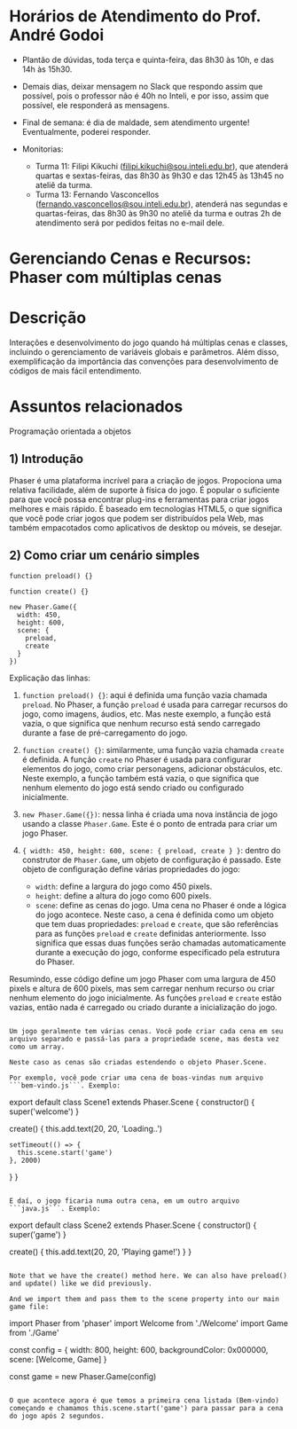 # Horários de Atendimento do Prof. André Godoi

* Plantão de dúvidas, toda terça e quinta-feira, das 8h30 às 10h, e das 14h às 15h30.

* Demais dias, deixar mensagem no Slack que respondo assim que possível, pois o professor não é 40h no Inteli, e por isso, assim que possível, ele responderá as mensagens.

* Final de semana: é dia de maldade, sem atendimento urgente! Eventualmente, poderei responder.

* Monitorias:
  *   Turma 11: Filipi Kikuchi (filipi.kikuchi@sou.inteli.edu.br), que atenderá quartas e sextas-feiras, das 8h30 às 9h30 e das 12h45 às 13h45 no ateliê da turma.
  *   Turma 13: Fernando Vasconcellos (fernando.vasconcellos@sou.inteli.edu.br), atenderá nas segundas e quartas-feiras, das 8h30 às 9h30 no ateliê da turma e outras 2h de atendimento será por pedidos feitas no e-mail dele.


# Gerenciando Cenas e Recursos: Phaser com múltiplas cenas

# Descrição
Interações e desenvolvimento do jogo quando há múltiplas cenas e classes, incluindo o gerenciamento de variáveis globais e parâmetros. Além disso, exemplificação da importância das convenções para desenvolvimento de códigos de mais fácil entendimento.

# Assuntos relacionados
Programação orientada a objetos

## 1) Introdução

Phaser é uma plataforma incrível para a criação de jogos. Propociona uma relativa facilidade, além de suporte à física do jogo. É popular o suficiente para que você possa encontrar plug-ins e ferramentas para criar jogos melhores e mais rápido. É baseado em tecnologias HTML5, o que significa que você pode criar jogos que podem ser distribuídos pela Web, mas também empacotados como aplicativos de desktop ou móveis, se desejar.

## 2) Como criar um cenário simples

```
function preload() {}

function create() {}

new Phaser.Game({
  width: 450,
  height: 600,
  scene: {
    preload,
    create
  }
})
```

Explicação das linhas:

1. `function preload() {}`: aqui é definida uma função vazia chamada `preload`. No Phaser, a função `preload` é usada para carregar recursos do jogo, como imagens, áudios, etc. Mas neste exemplo, a função está vazia, o que significa que nenhum recurso está sendo carregado durante a fase de pré-carregamento do jogo.

2. `function create() {}`: similarmente, uma função vazia chamada `create` é definida. A função `create` no Phaser é usada para configurar elementos do jogo, como criar personagens, adicionar obstáculos, etc. Neste exemplo, a função também está vazia, o que significa que nenhum elemento do jogo está sendo criado ou configurado inicialmente.

3. `new Phaser.Game({})`: nessa linha é criada uma nova instância de jogo usando a classe `Phaser.Game`. Este é o ponto de entrada para criar um jogo Phaser.

4. `{ width: 450, height: 600, scene: { preload, create } }`: dentro do construtor de `Phaser.Game`, um objeto de configuração é passado. Este objeto de configuração define várias propriedades do jogo:
   - `width`: define a largura do jogo como 450 pixels.
   - `height`: define a altura do jogo como 600 pixels.
   - `scene`: define as cenas do jogo. Uma cena no Phaser é onde a lógica do jogo acontece. Neste caso, a cena é definida como um objeto que tem duas propriedades: `preload` e `create`, que são referências para as funções `preload` e `create` definidas anteriormente. Isso significa que essas duas funções serão chamadas automaticamente durante a execução do jogo, conforme especificado pela estrutura do Phaser.

Resumindo, esse código define um jogo Phaser com uma largura de 450 pixels e altura de 600 pixels, mas sem carregar nenhum recurso ou criar nenhum elemento do jogo inicialmente. As funções `preload` e `create` estão vazias, então nada é carregado ou criado durante a inicialização do jogo.
```

Um jogo geralmente tem várias cenas. Você pode criar cada cena em seu arquivo separado e passá-las para a propriedade scene, mas desta vez como um array.

Neste caso as cenas são criadas estendendo o objeto Phaser.Scene.

Por exemplo, você pode criar uma cena de boas-vindas num arquivo ```bem-vindo.js```. Exemplo:

```
export default class Scene1 extends Phaser.Scene {
  constructor() {
    super('welcome')
  }

  create() {
    this.add.text(20, 20, 'Loading..')

    setTimeout(() => {
      this.scene.start('game')
    }, 2000)
  }
}
```

E daí, o jogo ficaria numa outra cena, em um outro arquivo ```java.js```. Exemplo:

```
export default class Scene2 extends Phaser.Scene {
  constructor() {
    super('game')
  }

  create() {
    this.add.text(20, 20, 'Playing game!')
  }
}
```

Note that we have the create() method here. We can also have preload() and update() like we did previously.

And we import them and pass them to the scene property into our main game file:

```
import Phaser from 'phaser'
import Welcome from './Welcome'
import Game from './Game'

const config = {
  width: 800,
  height: 600,
  backgroundColor: 0x000000,
  scene: [Welcome, Game]
}

const game = new Phaser.Game(config)
```

O que acontece agora é que temos a primeira cena listada (Bem-vindo) começando e chamamos this.scene.start('game') para passar para a cena do jogo após 2 segundos.
